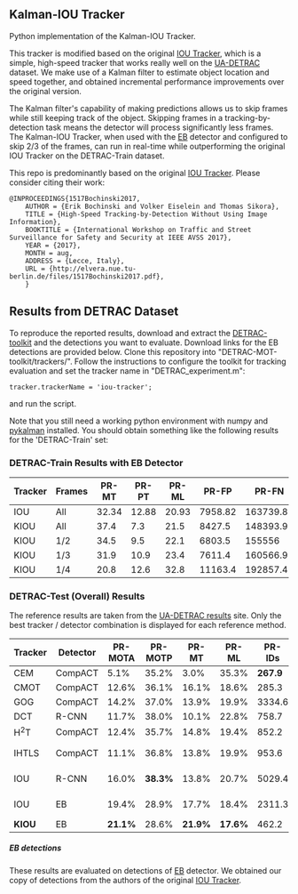 ## Kalman-IOU Tracker
Python implementation of the Kalman-IOU Tracker.

This tracker is modified based on the original [IOU Tracker](https://github.com/bochinski/iou-tracker), which is a simple, high-speed tracker that works really well on the [UA-DETRAC](https://detrac-db.rit.albany.edu/) dataset. We make use of a Kalman filter to estimate object location and speed together, and obtained incremental performance improvements over the original version. 

The Kalman filter's capability of making predictions allows us to skip frames while still keeping track of the object. Skipping frames in a tracking-by-detection task means the detector will process significantly less frames. The Kalman-IOU Tracker, when used with the [EB](http://zyb.im/research/EB/) detector and configured to skip 2/3 of the frames, can run in real-time while outperforming the original IOU Tracker on the DETRAC-Train dataset.

This repo is predominantly based on the original [IOU Tracker](https://github.com/bochinski/iou-tracker). Please consider citing their work:

```
@INPROCEEDINGS{1517Bochinski2017,
	AUTHOR = {Erik Bochinski and Volker Eiselein and Thomas Sikora},
	TITLE = {High-Speed Tracking-by-Detection Without Using Image Information},
	BOOKTITLE = {International Workshop on Traffic and Street Surveillance for Safety and Security at IEEE AVSS 2017},
	YEAR = {2017},
	MONTH = aug,
	ADDRESS = {Lecce, Italy},
	URL = {http://elvera.nue.tu-berlin.de/files/1517Bochinski2017.pdf},
	}
```


## Results from DETRAC Dataset
To reproduce the reported results, download and extract the [DETRAC-toolkit](http://detrac-db.rit.albany.edu/download)
and the detections you want to evaluate. Download links for the EB detections are provided below.
Clone this repository into "DETRAC-MOT-toolkit/trackers/".
Follow the instructions to configure the toolkit for tracking evaluation and set the tracker name in "DETRAC_experiment.m":

```
tracker.trackerName = 'iou-tracker';
```

and run the script.

Note that you still need a working python environment with numpy and [pykalman](http://pykalman.github.com) installed.
You should obtain something like the following results for the 'DETRAC-Train' set:

### DETRAC-Train Results with EB Detector
| Tracker | Frames | PR-MT | PR-PT  | PR-ML | PR-FP   | PR-FN   | PR-IDs| PR-FM | PR-MOTA | PR-MOTP | PR-MOTAL |
| -------- | ----- | ----- | ------ | ----- | ------- | ------- | ----- | ----- | ------- | ------- | -------- |
| IOU | All        |32.34  |12.88   |20.93  |7958.82  |163739.85|4129.40|4221.89|35.77    |40.81    |36.48     |
|KIOU | All        |37.4   |7.3     |21.5   |8427.5   |148393.9 |422.7  |605.4  | 39.0     |40.7     |39.1      |
|KIOU | 1/2        |34.5   |9.5     |22.1   |6803.5   |155556 |472.8  |599.6  | 38.0     |40.9     |38.1      |
|KIOU | 1/3 | 31.9 | 10.9 | 23.4 | 7611.4 | 160566.9 | 483.2 | 630.9 | 37.0 | 40.9 | 37.1 |
|KIOU | 1/4 | 20.8 | 12.6 | 32.8 | 11163.4 | 192857.4 | 628.1 | 711.1 | 30.8 | 40.9 | 30.9 |


### DETRAC-Test (Overall) Results
The reference results are taken from the [UA-DETRAC results](http://detrac-db.rit.albany.edu/TraRet) site. Only the best tracker / detector
combination is displayed for each reference method.

| Tracker       | Detector | PR-MOTA | PR-MOTP     | PR-MT     | PR-ML     | PR-IDs   | PR-FM    | PR-FP      | PR-FN      | Speed          |
| ------------- | -------- | ------- | ----------- | --------- | --------- | -------- | -------- | ---------- | ---------- | -------------- |
|CEM            | CompACT  | 5.1\%     |35.2\%     |3.0\%      |35.3\%     |**267.9** |**352.3** |**12341.2** |260390.4    |4.62 fps        |
|CMOT           | CompACT  | 12.6\%    |36.1\%     |16.1\%     |18.6\%     |285.3     |1516.8    |57885.9     | 167110.8   | 3.79 fps     |
|GOG            | CompACT  | 14.2\%    |37.0\%     |13.9\%     |19.9\%     |3334.6    |3172.4    |32092.9     |180183.8    |390 fps         |
|DCT            | R-CNN    | 11.7\%    |38.0\%     |10.1\%     |22.8\%     |758.7     |742.9     |336561.2    |210855.6    |0.71 fps        |
|H<sup>2</sup>T | CompACT  | 12.4\%    |35.7\%     |14.8\%     |19.4\%     |852.2     |1117.2    |51765.7     |173899.8    | 3.02 fps       |
|IHTLS          | CompACT  | 11.1\%    |36.8\%     |13.8\%     |19.9\%     |953.6     |3556.9    |53922.3     |180422.3    |19.79 fps       |
|IOU            | R-CNN    |16.0\%     |**38.3\%** |13.8\%     |20.7\%     |5029.4    |5795.7    |22535.1     |193041.9    |**100,840 fps** |
|IOU            | EB       |19.4\%     |28.9\%     |17.7\%     |18.4\%     |2311.3    |2445.9    |14796.5	  |171806.8    |6,902 fps       |
|**KIOU**       | EB       | **21.1\%** | 28.6\%   | **21.9\%** | **17.6\%** | 462.2  | 712.1    | 19046.8    | **159178.3** |  - |

##### EB detections
These results are evaluated on detections of [EB](http://zyb.im/research/EB/) detector. We obtained our copy of detections from the authors of the original [IOU Tracker](https://github.com/bochinski/iou-tracker).

